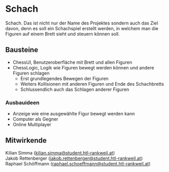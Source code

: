  # Schach
 Schach. Das ist nicht nur der Name des Projektes sondern auch das Ziel davon, denn es soll ein Schachspiel erstellt werden, in welchem man die Figuren auf einem Brett sieht und steuern können soll.

## Bausteine
- ChessUI, Benutzeroberfläche mit Brett und allen Figuren
- ChessLogic, Logik wie Figuren bewegt werden können und andere Figuren schlagen
  - Erst grundlegendes Bewegen der Figuren
  - Weiters Kollisionen mit anderen Figuren und Ende des Schachbretts
  - Schlussendlich auch das Schlagen anderer Figuren

### Ausbauideen
- Anzeige wie eine ausgewählte Figur bewegt werden kann
- Computer als Gegner
- Online Multiplayer

## Mitwirkende
Kilian Simma (kilian.simma@student.htl-rankweil.at)  
Jakob Rettenberger (jakob.rettenberger@student.htl-rankweil.at)  
Raphael Schöffmann (raphael.schoeffmann@student.htl-rankweil.at)  
